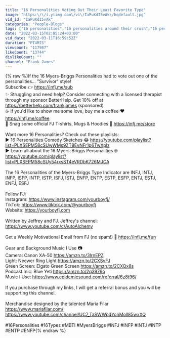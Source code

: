 ```yaml
---
title: "16 Personalities Voting Out Their Least Favorite Type"
image: "https:\/\/i.ytimg.com\/vi\/IaPuKdI5vAk\/hqdefault.jpg"
vid_id: "IaPuKdI5vAk"
categories: "People-Blogs"
tags: ["16 personalities","16 personalities around their crush","16 personalities voting out their least favorite type"]
date: "2022-03-15T02:05:24+03:00"
vid_date: "2022-03-11T16:59:52Z"
duration: "PT4M7S"
viewcount: "117987"
likeCount: "13744"
dislikeCount: ""
channel: "Frank James"
---
```

{% raw %}If the 16 Myers-Briggs Personalities had to vote out one of the personalities... &quot;Survivor&quot; style!<br />Subscribe  👉 <a rel="nofollow" target="blank" href="https://infj.me/sub">https://infj.me/sub</a> <br />✨ Struggling and need help? Consider connecting with a licensed therapist through my sponsor BetterHelp. Get 10% off at <a rel="nofollow" target="blank" href="https://betterhelp.com/frankjames">https://betterhelp.com/frankjames</a> (sponsored)<br />☕ If you'd like to show me some love, buy me a coffee ❤️ <a rel="nofollow" target="blank" href="https://infj.me/coffee">https://infj.me/coffee</a><br />👕 Snag some official FJ T-shirts, Mugs &amp; Hoodies 🙌 <a rel="nofollow" target="blank" href="https://infj.me/store">https://infj.me/store</a> <br /><br />Want more 16 Personalities? Check out these playlists:<br />▶ 16 Personalities Comedy Sketches 😂 <a rel="nofollow" target="blank" href="https://youtube.com/playlist?list=PLXSEPM58cSUwWMs9ZT8EvNFr1p6TwXplz">https://youtube.com/playlist?list=PLXSEPM58cSUwWMs9ZT8EvNFr1p6TwXplz</a><br />▶ Learn all about the 16 Myers-Briggs Personalities 🤓 <a rel="nofollow" target="blank" href="https://youtube.com/playlist?list=PLXSEPM58cSUy54rxsST4eVRDbK726MJCA">https://youtube.com/playlist?list=PLXSEPM58cSUy54rxsST4eVRDbK726MJCA</a><br /><br />The 16 Personalities of the Myers-Briggs Type Indicator are INFJ, INTJ, INFP, ISFP, INTP, ISTP, ISFJ, ISTJ, ENFP, ENTP, ESTP, ESFP, ENTJ, ESTJ, ENFJ, ESFJ<br /><br />Follow FJ:<br />Instagram: <a rel="nofollow" target="blank" href="https://www.instagram.com/yourboyfj/">https://www.instagram.com/yourboyfj/</a><br />TikTok: <a rel="nofollow" target="blank" href="https://www.tiktok.com/@yourboyfj">https://www.tiktok.com/@yourboyfj</a><br />Website: <a rel="nofollow" target="blank" href="https://yourboyfj.com">https://yourboyfj.com</a><br /><br />Written by Jeffrey and FJ. Jeffrey's channel: <a rel="nofollow" target="blank" href="https://www.youtube.com/c/AutoAlchemy">https://www.youtube.com/c/AutoAlchemy</a><br /><br />Get a Weekly Motivational Email from FJ (no spam!) 🎉 <a rel="nofollow" target="blank" href="https://infj.me/fun">https://infj.me/fun</a><br /><br />Gear and Background Music I Use 📷 <br />Camera: Canon XA-50 <a rel="nofollow" target="blank" href="https://amzn.to/3IrnEPZ">https://amzn.to/3IrnEPZ</a><br />Light: Neewer Ring Light <a rel="nofollow" target="blank" href="https://amzn.to/2CXSvFJ">https://amzn.to/2CXSvFJ</a><br />Green Screen: Elgato Green Screen <a rel="nofollow" target="blank" href="https://amzn.to/2CXQx8s">https://amzn.to/2CXQx8s</a><br />Podcast mic: Blue Yeti <a rel="nofollow" target="blank" href="https://amzn.to/2q3976o">https://amzn.to/2q3976o</a><br />Music I Use: <a rel="nofollow" target="blank" href="https://www.epidemicsound.com/referral/6z8t96/">https://www.epidemicsound.com/referral/6z8t96/</a><br /><br />If you purchase through my links, I will get a referral bonus and you will be supporting this channel.<br /><br />Merchandise designed by the talented Maria Filar<br /><a rel="nofollow" target="blank" href="https://www.mariafilar.com/">https://www.mariafilar.com/</a><br /><a rel="nofollow" target="blank" href="https://www.youtube.com/channel/UC7_TaSWWpdYonMoll85wxXQ">https://www.youtube.com/channel/UC7_TaSWWpdYonMoll85wxXQ</a><br /><br />#16Personalities #16Types #MBTI #MyersBriggs #INFJ #INFP #INTJ #INTP #ENTP #ENFP{% endraw %}

